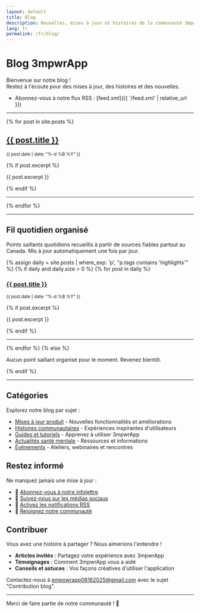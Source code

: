 ```yaml
---
layout: default
title: Blog
description: Nouvelles, mises à jour et histoires de la communauté 3mpwrApp.
lang: fr
permalink: /fr/blog/
---
```


# Blog 3mpwrApp

Bienvenue sur notre blog !  
Restez à l'écoute pour des mises à jour, des histoires et des nouvelles.

- Abonnez-vous à notre flux RSS : [feed.xml]({{ '/feed.xml' | relative_url }})

<hr>

{% for post in site.posts %}
<article>
  <h2><a href="{{ post.url | relative_url }}">{{ post.title }}</a></h2>
  <p><small>{{ post.date | date: "%-d %B %Y" }}</small></p>
  {% if post.excerpt %}
  <p>{{ post.excerpt }}</p>
  {% endif %}
</article>
<hr>
{% endfor %}

<!-- Pour ajouter un article de blog, créez un fichier markdown dans le répertoire _posts/ avec le format AAAA-MM-JJ-titre.md -->

<hr>

## Fil quotidien organisé

<p id="curated-daily">Points saillants quotidiens recueillis à partir de sources fiables partout au Canada. Mis à jour automatiquement une fois par jour.</p>

{% assign daily = site.posts | where_exp: 'p', "p.tags contains 'highlights'" %}
{% if daily and daily.size > 0 %}
  {% for post in daily %}
  <article>
    <h3><a href="{{ post.url | relative_url }}">{{ post.title }}</a></h3>
    <p><small>{{ post.date | date: "%-d %B %Y" }}</small></p>
    {% if post.excerpt %}
    <p>{{ post.excerpt }}</p>
    {% endif %}
  </article>
  <hr>
  {% endfor %}
{% else %}
  <p>Aucun point saillant organisé pour le moment. Revenez bientôt.</p>
{% endif %}

---

## Catégories

Explorez notre blog par sujet :

- [Mises à jour produit](#product-updates) - Nouvelles fonctionnalités et améliorations
- [Histoires communautaires](#community-stories) - Expériences inspirantes d'utilisateurs
- [Guides et tutoriels](#guides) - Apprenez à utiliser 3mpwrApp
- [Actualités santé mentale](#mental-health) - Ressources et informations
- [Événements](#events) - Ateliers, webinaires et rencontres

## Restez informé

Ne manquez jamais une mise à jour :

- 📧 [Abonnez-vous à notre infolettre](/fr/newsletter/)
- 📱 [Suivez-nous sur les médias sociaux](/fr/#social-links)
- 🔔 [Activez les notifications RSS](/feed.xml)
- 💬 [Rejoignez notre communauté](/fr/about/#community)

## Contribuer

Vous avez une histoire à partager ? Nous aimerions l'entendre !

- **Articles invités** : Partagez votre expérience avec 3mpwrApp
- **Témoignages** : Comment 3mpwrApp vous a aidé
- **Conseils et astuces** : Vos façons créatives d'utiliser l'application

Contactez-nous à [empowrapp08162025@gmail.com](mailto:empowrapp08162025@gmail.com) avec le sujet "Contribution blog".

---

Merci de faire partie de notre communauté ! 💚
